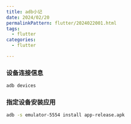 ```yaml
---
title: adb小记
date: 2024/02/20
permalinkPattern: flutter/2024022001.html
tags:
  - flutter
categories:
  - flutter

---
```

### 设备连接信息
```bash
adb devices
```
### 指定设备安装应用
```bash
adb -s emulator-5554 install app-release.apk
```


